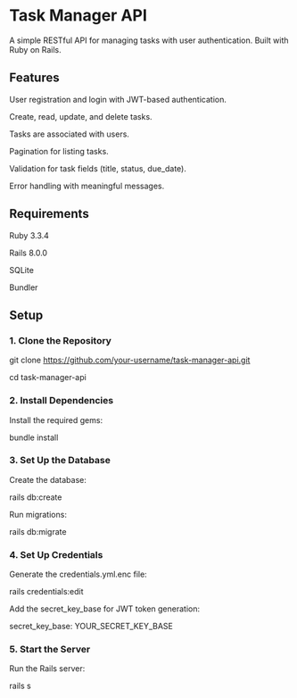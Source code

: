 # Task Manager API
A simple RESTful API for managing tasks with user authentication. Built with Ruby on Rails.

## Features
User registration and login with JWT-based authentication.

Create, read, update, and delete tasks.

Tasks are associated with users.

Pagination for listing tasks.

Validation for task fields (title, status, due_date).

Error handling with meaningful messages.

## Requirements
Ruby 3.3.4

Rails 8.0.0

SQLite

Bundler

## Setup
### 1. Clone the Repository

git clone https://github.com/your-username/task-manager-api.git

cd task-manager-api

### 2. Install Dependencies

Install the required gems:

bundle install

### 3. Set Up the Database

Create the database:

rails db:create

Run migrations:

rails db:migrate

### 4. Set Up Credentials

Generate the credentials.yml.enc file:

rails credentials:edit

Add the secret_key_base for JWT token generation:

secret_key_base: YOUR_SECRET_KEY_BASE

### 5. Start the Server

Run the Rails server:

rails s
